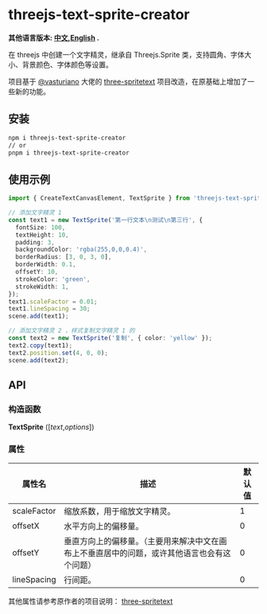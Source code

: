 # threejs-text-sprite-creator

**其他语言版本: [中文](README.md),[English](README_en.md) .**

在 threejs 中创建一个文字精灵，继承自 Threejs.Sprite 类，支持圆角、字体大小、背景颜色、字体颜色等设置。

项目基于 [@vasturiano](https://github.com/vasturiano) 大佬的 [three-spritetext](https://github.com/vasturiano/three-spritetext) 项目改造，在原基础上增加了一些新的功能。

## 安装

```bash
npm i threejs-text-sprite-creator
// or
pnpm i threejs-text-sprite-creator
```

## 使用示例

```ts
import { CreateTextCanvasElement, TextSprite } from 'threejs-text-sprite-creator';

// 添加文字精灵 1
const text1 = new TextSprite('第一行文本\n测试\n第三行', {
  fontSize: 100,
  textHeight: 10,
  padding: 3,
  backgroundColor: 'rgba(255,0,0,0.4)',
  borderRadius: [3, 0, 3, 0],
  borderWidth: 0.1,
  offsetY: 10,
  strokeColor: 'green',
  strokeWidth: 1,
});
text1.scaleFactor = 0.01;
text1.lineSpacing = 30;
scene.add(text1);

// 添加文字精灵 2 ，样式复制文字精灵 1 的
const text2 = new TextSprite('复制', { color: 'yellow' });
text2.copy(text1);
text2.position.set(4, 0, 0);
scene.add(text2);
```

## API

### 构造函数

<b>TextSprite</b> ([<i>text</i>,<i>options</i>])

### 属性

| 属性名      | 描述                                                                                         | 默认值 |
| ----------- | -------------------------------------------------------------------------------------------- | ------ |
| scaleFactor | 缩放系数，用于缩放文字精灵。                                                                 | 1      |
| offsetX     | 水平方向上的偏移量。                                                                         | 0      |
| offsetY     | 垂直方向上的偏移量。（主要用来解决中文在画布上不垂直居中的问题，或许其他语言也会有这个问题） | 0      |
| lineSpacing | 行间距。                                                                                     | 0      |

其他属性请参考原作者的项目说明： [three-spritetext](https://github.com/vasturiano/three-spritetext)
